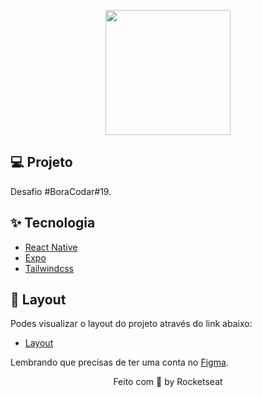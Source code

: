 <p align="center">
<img src="https://imgur.com/NZp5E9p.gif" width="200px" >
</p>

## 💻 Projeto

Desafio #BoraCodar#19.

## ✨ Tecnologia


- [React Native](https://reactnative.dev/)
- [Expo](https://docs.expo.dev/)
- [Tailwindcss](https://tailwindcss.com/)





## 🔖 Layout

Podes visualizar o layout do projeto através do link abaixo:

- [Layout](https://www.figma.com/community/file/1238132190532383264)

Lembrando que precisas de ter uma conta no [Figma](http://figma.com/).


<p align="center">
  Feito com 💜 by Rocketseat
</p>